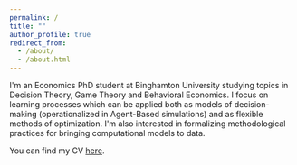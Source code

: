 ```yaml
---
permalink: /
title: ""
author_profile: true
redirect_from: 
  - /about/
  - /about.html
---
```


I'm an Economics PhD student at Binghamton University studying topics in Decision Theory, Game Theory and Behavioral Economics. I focus on learning processes which can be applied both as models of decision-making (operationalized in Agent-Based simulations) and as flexible methods of optimization. I'm also interested in formalizing methodological practices for bringing computational models to data.

You can find my CV [here](https://chriszosh1.github.io/files/CV_ChrisZosh.pdf).